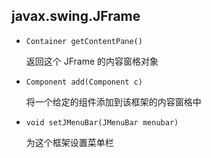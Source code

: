 ## javax.swing.JFrame

* `Container getContentPane()`

    返回这个 JFrame 的内容窗格对象
    
* `Component add(Component c)`

    将一个给定的组件添加到该框架的内容窗格中
    
* `void setJMenuBar(JMenuBar menubar)`

    为这个框架设置菜单栏